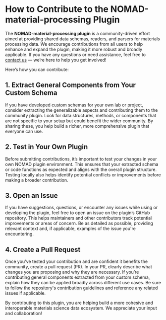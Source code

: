 # How to Contribute to the NOMAD-material-processing Plugin

The **NOMAD-material-processing plugin** is a community-driven effort aimed at providing shared data schemas, readers, and parsers for materials processing data. We encourage contributions from all users to help enhance and expand the plugin, making it more robust and broadly applicable. If you have any questions or need assistance, feel free to [contact us](../contact.md) — we’re here to help you get involved!

Here’s how you can contribute:

## 1. Extract General Components from Your Custom Schema

If you have developed custom schemas for your own lab or project, consider extracting the generalizable aspects and contributing them to the community plugin. Look for data structures, methods, or components that are not specific to your setup but could benefit the wider community. By sharing these, you help build a richer, more comprehensive plugin that everyone can use.

## 2. Test in Your Own Plugin

Before submitting contributions, it’s important to test your changes in your own NOMAD plugin environment. This ensures that your extracted schema or code functions as expected and aligns with the overall plugin structure. Testing locally also helps identify potential conflicts or improvements before making a broader contribution.

## 3. Open an Issue

If you have suggestions, questions, or encounter any issues while using or developing the plugin, feel free to open an issue on the plugin’s GitHub repository. This helps maintainers and other contributors track potential improvements or areas of concern. Be as detailed as possible, providing relevant context and, if applicable, examples of the issue you're encountering.

## 4. Create a Pull Request

Once you’ve tested your contribution and are confident it benefits the community, create a pull request (PR). In your PR, clearly describe what changes you are proposing and why they are necessary. If you’re contributing general components extracted from your custom schema, explain how they can be applied broadly across different use cases. Be sure to follow the repository's contribution guidelines and reference any related issues if applicable.

By contributing to this plugin, you are helping build a more cohesive and interoperable materials science data ecosystem. We appreciate your input and collaboration!

